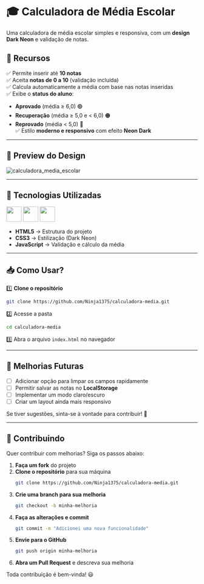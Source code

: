 # 🎓 Calculadora de Média Escolar

Uma calculadora de média escolar simples e responsiva, com um **design Dark Neon** e validação de notas.

## 📌 Recursos

✅ Permite inserir até **10 notas**  
✅ Aceita **notas de 0 a 10** (validação incluída)  
✅ Calcula automaticamente a média com base nas notas inseridas  
✅ Exibe o **status do aluno**:  
   - **Aprovado** (média ≥ 6,0) 🟢  
   - **Recuperação** (média ≥ 5,0 e < 6,0) 🟠  
   - **Reprovado** (média < 5,0) 🔴  
✅ Estilo **moderno e responsivo** com efeito **Neon Dark**  

---

## 🎨 **Preview do Design**

![calculadora_media_escolar](https://github.com/user-attachments/assets/a8373bdb-f0b8-405c-b315-bb4ea6eba88d)

---

## 🚀 **Tecnologias Utilizadas**

<a href="https://programartudo.blogspot.com/2024/11/html-tudo-o-que-precisa-para-comecar.html" target="_blank"><img loading="lazy" src="https://cdn.jsdelivr.net/gh/devicons/devicon/icons/html5/html5-original.svg" width="40" height="40"/></a> <a href="https://programartudo.blogspot.com/2024/11/css-como-dar-estilo-ao-teu-website.html" target="_blank"><img loading="lazy" src="https://cdn.jsdelivr.net/gh/devicons/devicon/icons/css3/css3-original.svg" width="40" height="40"/></a> <a href="https://programartudo.blogspot.com/2024/11/javascript-linguagem-dinamica-da-web.html" target="_blank"><img loading="lazy" src="https://cdn.jsdelivr.net/gh/devicons/devicon/icons/javascript/javascript-original.svg" width="40" height="40"/></a>

- **HTML5** → Estrutura do projeto  
- **CSS3** → Estilização (Dark Neon)  
- **JavaScript** → Validação e cálculo da média  

---

## 📥 **Como Usar?**

1️⃣ **Clone o repositório**  
```bash
git clone https://github.com/Ninja1375/calculadora-media.git
```

2️⃣ Acesse a pasta
```bash
cd calculadora-media
```

3️⃣ Abra o arquivo `index.html` no navegador

---

## 🌟 Melhorias Futuras

- [ ] Adicionar opção para limpar os campos rapidamente  
- [ ] Permitir salvar as notas no **LocalStorage**  
- [ ] Implementar um modo claro/escuro  
- [ ] Criar um layout ainda mais responsivo  

Se tiver sugestões, sinta-se à vontade para contribuir! 🚀  

---

## 🤝 Contribuindo

Quer contribuir com melhorias? Siga os passos abaixo:  

1. **Faça um fork** do projeto  
2. **Clone o repositório** para sua máquina  
   ```bash
   git clone https://github.com/Ninja1375/calculadora-media.git
   ```
3. **Crie uma branch para sua melhoria**  
   ```bash
   git checkout -b minha-melhoria
   ```
4. **Faça as alterações e commit**
   ```bash
   git commit -m "Adicionei uma nova funcionalidade"
   ```
5. **Envie para o GitHub**
   ```bash
   git push origin minha-melhoria
   ```
6. **Abra um Pull Request** e descreva sua melhoria

Toda contribuição é bem-vinda! 😃
